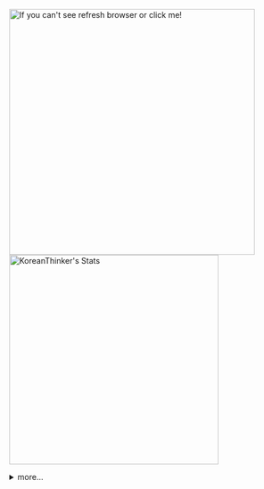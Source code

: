 <p  >
  <a target="_blank" href="https://github-readme-stats.vercel.app/api/wakatime?username=KoreanThinker&layout=compact&theme=dark&hide_border=true&langs_count=32" >
    <img width="440px"  src="https://github-readme-stats.vercel.app/api/wakatime?username=KoreanThinker&layout=compact&theme=dark&hide_border=true&langs_count=6" alt="If you can't see refresh browser or click me!" /> 
  </a>
    <img width="375px" src="https://github-readme-stats.vercel.app/api?username=KoreanThinker&theme=dark&hide_border=true&count_private=true" alt="KoreanThinker's Stats" />
</p>
<details>
<summary>more...</summary>
 
    
<!--START_SECTION:waka-->
**I'm a Night 🦉** 

```text
🌞 Morning    17 commits     ░░░░░░░░░░░░░░░░░░░░░░░░░   1.59% 
🌆 Daytime    350 commits    ████████░░░░░░░░░░░░░░░░░   32.71% 
🌃 Evening    615 commits    ██████████████░░░░░░░░░░░   57.48% 
🌙 Night      88 commits     ██░░░░░░░░░░░░░░░░░░░░░░░   8.22%

```
📅 **I'm Most Productive on Monday** 

```text
Monday       206 commits    ████░░░░░░░░░░░░░░░░░░░░░   19.25% 
Tuesday      172 commits    ████░░░░░░░░░░░░░░░░░░░░░   16.07% 
Wednesday    179 commits    ████░░░░░░░░░░░░░░░░░░░░░   16.73% 
Thursday     180 commits    ████░░░░░░░░░░░░░░░░░░░░░   16.82% 
Friday       142 commits    ███░░░░░░░░░░░░░░░░░░░░░░   13.27% 
Saturday     83 commits     ██░░░░░░░░░░░░░░░░░░░░░░░   7.76% 
Sunday       108 commits    ██░░░░░░░░░░░░░░░░░░░░░░░   10.09%

```


📊 **This Week I Spent My Time On** 

```text
⌚︎ Time Zone: Asia/Seoul

🐱‍💻 Projects: 
react-native-instagram-li9 hrs 52 mins       ███████░░░░░░░░░░░░░░░░░░   29.85% 
front                    8 hrs 21 mins       ██████░░░░░░░░░░░░░░░░░░░   25.25% 
backend-nest             8 hrs 14 mins       ██████░░░░░░░░░░░░░░░░░░░   24.92% 
gilberto                 3 hrs 1 min         ██░░░░░░░░░░░░░░░░░░░░░░░   9.16% 
pires                    1 hr 35 mins        █░░░░░░░░░░░░░░░░░░░░░░░░   4.81%

```


 Last Updated on 29/12/2021
<!--END_SECTION:waka-->
</details>
